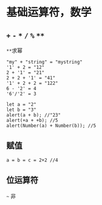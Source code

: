 # 基础运算符，数学

## `+` `-` `*` `/` `%` `**`

`**`求幂

```
"my" + "string" = "mystring"
'1' + 2 = "12"
2 + '1' = "21"
2 + 2 + '1' = "41"
'1' + 2 + 2 = "122"
6 - '2' = 4
'6'/'2' = 3
```

```
let a = "2"
let b = "3"
alert(a + b); //"23"
alert(+a + +b); //5
alert(Number(a) + Number(b)); //5
```

## 赋值

```
a = b = c = 2+2 //4
```

## 位运算符

`~` 非

